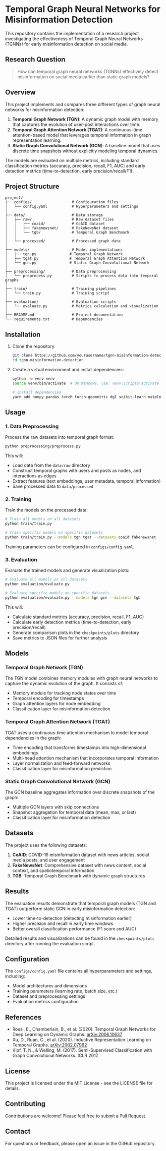 # Temporal Graph Neural Networks for Misinformation Detection

This repository contains the implementation of a research project investigating the effectiveness of Temporal Graph Neural Networks (TGNNs) for early misinformation detection on social media.

## Research Question

> How can temporal graph neural networks (TGNNs) effectively detect misinformation on social media earlier than static graph models?

## Overview

This project implements and compares three different types of graph neural networks for misinformation detection:

1. **Temporal Graph Network (TGN)**: A dynamic graph model with memory that captures the evolution of user-post interactions over time.
2. **Temporal Graph Attention Network (TGAT)**: A continuous-time attention-based model that leverages temporal information in graph representation learning.
3. **Static Graph Convolutional Network (GCN)**: A baseline model that uses discrete time snapshots without explicitly modeling temporal dynamics.

The models are evaluated on multiple metrics, including standard classification metrics (accuracy, precision, recall, F1, AUC) and early detection metrics (time-to-detection, early precision/recall/F1).

## Project Structure

```
project/
├── configs/                  # Configuration files
│   └── config.yaml           # Hyperparameters and settings
│
├── data/                     # Data storage
│   ├── raw/                  # Raw dataset files
│   │   ├── coaid/            # CoAID dataset
│   │   ├── fakenewsnet/      # FakeNewsNet dataset
│   │   └── tgb/              # Temporal Graph Benchmark
│   │
│   └── processed/            # Processed graph data
│
├── models/                   # Model implementations
│   ├── tgn.py               # Temporal Graph Network
│   ├── tgat.py              # Temporal Graph Attention Network
│   └── gcn.py               # Static Graph Convolutional Network
│
├── preprocessing/            # Data preprocessing
│   └── preprocess.py         # Scripts to process data into temporal graphs
│
├── train/                    # Training pipelines
│   └── train.py              # Training script
│
├── evaluation/               # Evaluation scripts
│   └── evaluate.py           # Metrics calculation and visualization
│
├── README.md                 # Project documentation
└── requirements.txt          # Dependencies
```

## Installation

1. Clone the repository:
   ```bash
   git clone https://github.com/yourusername/tgnn-misinformation-detection.git
   cd tgnn-misinformation-detection
   ```

2. Create a virtual environment and install dependencies:
   ```bash
   python -m venv venv
   source venv/bin/activate  # On Windows, use: venv\Scripts\activate
   
   # Install dependencies
   yarn add numpy pandas torch torch-geometric dgl scikit-learn matplotlib seaborn networkx tqdm pyyaml nltk transformers scipy tensorboard optuna
   ```

## Usage

### 1. Data Preprocessing

Process the raw datasets into temporal graph format:

```bash
python preprocessing/preprocess.py
```

This will:
- Load data from the `data/raw` directory
- Construct temporal graphs with users and posts as nodes, and interactions as edges
- Extract features (text embeddings, user metadata, temporal information)
- Save processed data to `data/processed`

### 2. Training

Train the models on the processed data:

```bash
# Train all models on all datasets
python train/train.py

# Train specific models on specific datasets
python train/train.py --models tgn tgat --datasets coaid fakenewsnet
```

Training parameters can be configured in `configs/config.yaml`.

### 3. Evaluation

Evaluate the trained models and generate visualization plots:

```bash
# Evaluate all models on all datasets
python evaluation/evaluate.py

# Evaluate specific models on specific datasets
python evaluation/evaluate.py --models tgn gcn --datasets tgb
```

This will:
- Calculate standard metrics (accuracy, precision, recall, F1, AUC)
- Calculate early detection metrics (time-to-detection, early precision/recall)
- Generate comparison plots in the `checkpoints/plots` directory
- Save metrics to JSON files for further analysis

## Models

### Temporal Graph Network (TGN)

The TGN model combines memory modules with graph neural networks to capture the dynamic evolution of the graph. It consists of:

- Memory module for tracking node states over time
- Temporal encoding for timestamps
- Graph attention layers for node embedding
- Classification layer for misinformation detection

### Temporal Graph Attention Network (TGAT)

TGAT uses a continuous-time attention mechanism to model temporal dependencies in the graph:

- Time encoding that transforms timestamps into high-dimensional embeddings
- Multi-head attention mechanism that incorporates temporal information
- Layer normalization and feed-forward networks
- Classification layer for misinformation prediction

### Static Graph Convolutional Network (GCN)

The GCN baseline aggregates information over discrete snapshots of the graph:

- Multiple GCN layers with skip connections
- Snapshot aggregation for temporal data (mean, max, or last)
- Classification layer for misinformation detection

## Datasets

The project uses the following datasets:

1. **CoAID**: COVID-19 misinformation dataset with news articles, social media posts, and user engagement
2. **FakeNewsNet**: Comprehensive dataset with news content, social context, and spatiotemporal information
3. **TGB**: Temporal Graph Benchmark with dynamic graph structures

## Results

The evaluation results demonstrate that temporal graph models (TGN and TGAT) outperform static GCN in early misinformation detection:

- Lower time-to-detection (detecting misinformation earlier)
- Higher precision and recall in early time windows
- Better overall classification performance (F1 score and AUC)

Detailed results and visualizations can be found in the `checkpoints/plots` directory after running the evaluation script.

## Configuration

The `configs/config.yaml` file contains all hyperparameters and settings, including:

- Model architectures and dimensions
- Training parameters (learning rate, batch size, etc.)
- Dataset and preprocessing settings
- Evaluation metrics configuration

## References

- Rossi, E., Chamberlain, B., et al. (2020). Temporal Graph Networks for Deep Learning on Dynamic Graphs. [arXiv:2006.10637](https://arxiv.org/abs/2006.10637)
- Xu, D., Ruan, C., et al. (2020). Inductive Representation Learning on Temporal Graphs. [arXiv:2002.07962](https://arxiv.org/abs/2002.07962)
- Kipf, T. N., & Welling, M. (2017). Semi-Supervised Classification with Graph Convolutional Networks. ICLR 2017.

## License

This project is licensed under the MIT License - see the LICENSE file for details.

## Contributing

Contributions are welcome! Please feel free to submit a Pull Request.

## Contact

For questions or feedback, please open an issue in the GitHub repository.

